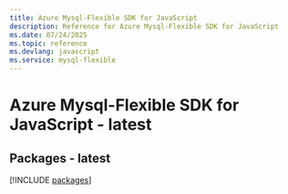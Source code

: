```yaml
---
title: Azure Mysql-Flexible SDK for JavaScript
description: Reference for Azure Mysql-Flexible SDK for JavaScript
ms.date: 07/24/2025
ms.topic: reference
ms.devlang: javascript
ms.service: mysql-flexible
---
```

# Azure Mysql-Flexible SDK for JavaScript - latest
## Packages - latest
[!INCLUDE [packages](mysql-flexible-index.md)]